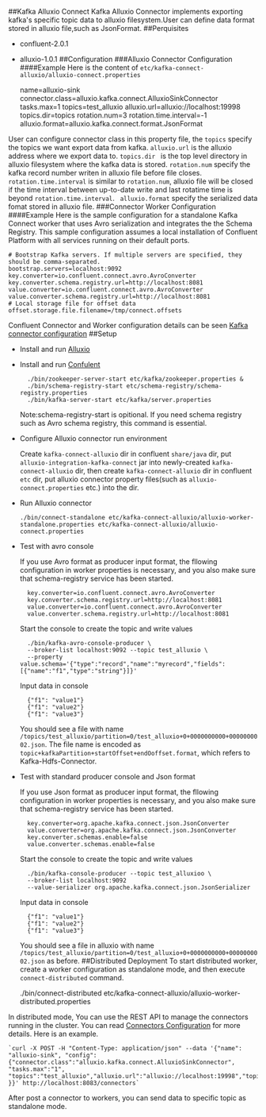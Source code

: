 ##Kafka Alluxio Connect
Kafka Alluxio Connector implements exporting kafka's specific topic data to alluxio filesystem.User can define data format stored in alluxio file,such as JsonFormat.
##Perquisites
- confluent-2.0.1
- alluxio-1.0.1
##Configuration
###Alluxio Connector Configuration 
####Example
Here is the content of `etc/kafka-connect-alluxio/alluxio-connect.properties`
    
	name=alluxio-sink
	connector.class=alluxio.kafka.connect.AlluxioSinkConnector
    tasks.max=1
    topics=test_alluxio
    alluxio.url=alluxio://localhost:19998
    topics.dir=topics
    rotation.num=3
    rotation.time.interval=-1
    alluxio.format=alluxio.kafka.connect.format.JsonFormat

User can configure connector class in this property file, the `topics` specify the topics we want export data from kafka. `alluxio.url` is the alluxio address where we export data to. `topics.dir ` is the top level directory in alluxio filesystem where the kafka data is stored. `rotation.num` specify the kafka record number writen in alluxio file before file closes. `rotation.time.interval` is similar to `rotation.num`, alluxio file will be closed if the time interval between up-to-date write and last rotatime time is beyond `rotation.time.interval`. ` alluxio.format` specify the serialized data fomat stored in alluxio file.
###Connector Worker Configuration
####Example
Here is the sample configuration for a standalone Kafka Connect worker that uses Avro serialization and integrates the the Schema Registry. This sample configuration assumes a local installation of Confluent Platform with all services running on their default ports.
	
	# Bootstrap Kafka servers. If multiple servers are specified, they should be comma-separated.	
	bootstrap.servers=localhost:9092
	key.converter=io.confluent.connect.avro.AvroConverter
	key.converter.schema.registry.url=http://localhost:8081
	value.converter=io.confluent.connect.avro.AvroConverter
	value.converter.schema.registry.url=http://localhost:8081
	# Local storage file for offset data
	offset.storage.file.filename=/tmp/connect.offsets

Confluent Connector and Worker configuration details can be seen [Kafka connector configuration](http://docs.confluent.io/2.0.1/connect/userguide.html#configuring-connectors)
##Setup
- Install and run [Alluxio](http://alluxio.org/documentation/master/en/Getting-Started.html)
- Install and run [Confulent](http://docs.confluent.io/2.0.1/)

    	./bin/zookeeper-server-start etc/kafka/zookeeper.properties &
    	./bin/schema-registry-start etc/schema-registry/schema-registry.properties
    	./bin/kafka-server-start etc/kafka/server.properties
  
	Note:schema-registry-start is opitional. If you need schema registry such as Avro schema registry, this command is essential.
- Configure Alluxio connector run environment
  
	Create `kafka-connect-alluxio` dir in confluent `share/java` dir, put `alluxio-integration-kafka-connect` jar into newly-created `kafka-connect-alluxio` dir, then create `kafka-connect-alluxio` dir in confluent `etc` dir, put alluxio connector property files(such as `alluxio-connect.properties` etc.) into the dir.

- Run Alluxio connector
  
	`./bin/connect-standalone etc/kafka-connect-alluxio/alluxio-worker-standalone.properties etc/kafka-connect-alluxio/alluxio-connect.properties `
	
- Test with avro console
	
	If you use Avro format as producer input format, the fllowing configuration in worker properties is necessary, and you also make sure that schema-registry service has been started. 
	
	    key.converter=io.confluent.connect.avro.AvroConverter
    	key.converter.schema.registry.url=http://localhost:8081
    	value.converter=io.confluent.connect.avro.AvroConverter
    	value.converter.schema.registry.url=http://localhost:8081

	Start the console to create the topic and write values

    	./bin/kafka-avro-console-producer \
        --broker-list localhost:9092 --topic test_alluxio \
        --property value.schema='{"type":"record","name":"myrecord","fields":[{"name":"f1","type":"string"}]}'

	Input data in console
	
    	{"f1": "value1"}
    	{"f1": "value2"}
    	{"f1": "value3"}

	You should see a file with name `/topics/test_alluxio/partition=0/test_alluxio+0+0000000000+0000000002.json`. The file name is encoded as `topic+kafkaPartition+startOffset+endOoffset.format`, which refers to Kafka-Hdfs-Connector.

- Test with standard producer console and Json format   

	If you use Json format as producer input format, the fllowing configuration in worker properties is necessary, and you also make sure that schema-registry service has been started. 
	
	    key.converter=org.apache.kafka.connect.json.JsonConverter
		value.converter=org.apache.kafka.connect.json.JsonConverter
		key.converter.schemas.enable=false
		value.converter.schemas.enable=false

	Start the console to create the topic and write values

    	./bin/kafka-console-producer --topic test_alluxioo \
		--broker-list localhost:9092 
		--value-serializer org.apache.kafka.connect.json.JsonSerializer

	Input data in console
	
    	{"f1": "value1"}
    	{"f1": "value2"}
    	{"f1": "value3"}

	You should see a file in alluxio with name `/topics/test_alluxio/partition=0/test_alluxio+0+0000000000+0000000002.json` as before.
##Distributed Deployment
To start distributed worker, create a worker configuration as standalone mode, and then execute ` connect-distributed ` command.

    ./bin/connect-distributed etc/kafka-connect-alluxio/alluxio-worker-distributed.properties

In distributed mode, You can use the REST API to manage the connectors running in the cluster. You can read [Connectors Configuration](http://http://docs.confluent.io/2.0.1/connect/userguide.html#getting-started "") for more details. Here is an example.

	`curl -X POST -H "Content-Type: application/json" --data '{"name": "alluxio-sink", "config": {"connector.class":"alluxio.kafka.connect.AlluxioSinkConnector", "tasks.max":"1", "topics":"test_alluxio","alluxio.url":"alluxio://localhost:19998","topics.dir":"topics","rotation.num":"3","alluxio.format":"alluxio.kafka.connect.format.JsonFormat" }}' http://localhost:8083/connectors`

 After post a connector to workers, you can send data to specific topic as standalone mode.
